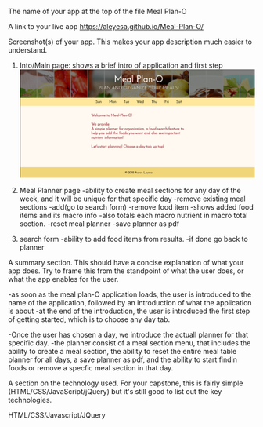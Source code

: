 The name of your app at the top of the file
Meal Plan-O

A link to your live app
https://aleyesa.github.io/Meal-Plan-O/


Screenshot(s) of your app. This makes your app description much easier to understand.
1) Into/Main page:
  shows a brief intro of application
  and first step
  ![alt text](https://github.com/aleyesa/Meal-Plan-O/blob/master/readMeImg/mainPage.png)
2) Meal Planner page
  -ability to create meal sections for any day of the week, and it will be unique for that specific day
  -remove existing meal sections
  -add(go to search form)
  -remove food item
  -shows added food items and its macro info
  -also totals each macro nutrient in macro total section.
  -reset meal planner
  -save planner as pdf

3) search form
  -ability to add food items from results.
  -if done go back to planner

A summary section. This should have a concise explanation of what your app does. Try to frame this from the standpoint of what the user does, or what the app enables for the user.

-as soon as the meal plan-O application loads, the user is introduced to the name of the application,
followed by an introduction of what the application is about
-at the end of the introduction, the user is introduced the first step of getting started,
which is to choose any day tab.

-Once the user has chosen a day, we introduce the actuall planner for that specific day.
-the planner consist of a meal section menu, that includes the ability to create a meal section,
the ability to reset the entire meal table planner for all days, a save planner as pdf,
and the ability to start findin foods or remove a specfic meal section in that day.


A section on the technology used. For your capstone, this is fairly simple (HTML/CSS/JavaScript/jQuery) but it's still good to list out the key technologies.

HTML/CSS/Javascript/JQuery
